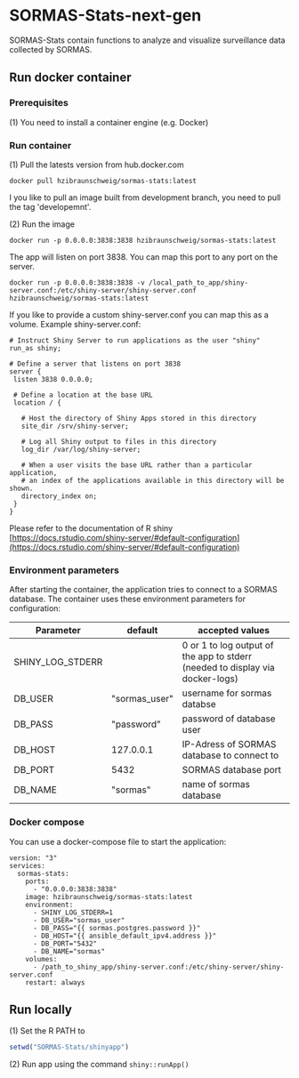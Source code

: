 # SORMAS-Stats-next-gen
SORMAS-Stats contain functions to analyze and visualize surveillance data collected by SORMAS.

## Run docker container

### Prerequisites

(1) You need to install a container engine (e.g. Docker) 

### Run container

(1) Pull the latests version from hub.docker.com

```
docker pull hzibraunschweig/sormas-stats:latest
```
I you like to pull an image built from development branch, you need to pull the tag 'developemnt'. 

(2) Run the image

```
docker run -p 0.0.0.0:3838:3838 hzibraunschweig/sormas-stats:latest
```
The app will listen on port 3838. You can map this port to any port on the server. 

```
docker run -p 0.0.0.0:3838:3838 -v /local_path_to_app/shiny-server.conf:/etc/shiny-server/shiny-server.conf hzibraunschweig/sormas-stats:latest
```
If you like to provide a custom shiny-server.conf you can map this as a volume. Example shiny-server.conf:
 
 ```
 # Instruct Shiny Server to run applications as the user "shiny"
run_as shiny;

# Define a server that listens on port 3838
server {
  listen 3838 0.0.0.0;

  # Define a location at the base URL
  location / {

    # Host the directory of Shiny Apps stored in this directory
    site_dir /srv/shiny-server;

    # Log all Shiny output to files in this directory
    log_dir /var/log/shiny-server;

    # When a user visits the base URL rather than a particular application,
    # an index of the applications available in this directory will be shown.
    directory_index on;
  }
}
 
 ```

Please refer to the documentation of R shiny [https://docs.rstudio.com/shiny-server/#default-configuration](https://docs.rstudio.com/shiny-server/#default-configuration)

### Environment parameters

After starting the container, the application tries to connect to a SORMAS database. 
The container uses these environment parameters for configuration:

 | Parameter | default | accepted values |
 |-----------|---------|-----------------|
 | SHINY_LOG_STDERR| | 0 or 1 to log output of the app to stderr (needed to display via docker-logs)|
 | DB_USER | "sormas_user" | username for sormas databse |
 | DB_PASS | "password" | password of database user |
 | DB_HOST | 127.0.0.1 | IP-Adress of SORMAS database to connect to |
 | DB_PORT | 5432 | SORMAS database port |
 | DB_NAME | "sormas" | name of sormas database |

### Docker compose
You can use a docker-compose file to start the application: 

```
version: "3"
services: 
  sormas-stats:
    ports: 
      - "0.0.0.0:3838:3838"
    image: hzibraunschweig/sormas-stats:latest      
    environment: 
      - SHINY_LOG_STDERR=1
      - DB_USER="sormas_user"
      - DB_PASS="{{ sormas.postgres.password }}"
      - DB_HOST="{{ ansible_default_ipv4.address }}"
      - DB_PORT="5432"
      - DB_NAME="sormas"
    volumes: 
      - /path_to_shiny_app/shiny-server.conf:/etc/shiny-server/shiny-server.conf
    restart: always
```

## Run locally
(1) Set the R PATH to

```r
setwd("SORMAS-Stats/shinyapp")
```

(2) Run app using the command `shiny::runApp()`


